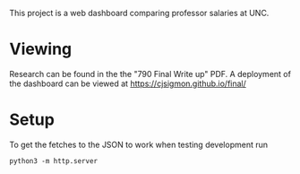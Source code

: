 This project is a web dashboard comparing professor salaries at UNC.

# Viewing

Research can be found in the the "790 Final Write up" PDF.
A deployment of the dashboard can be viewed at https://cjsigmon.github.io/final/

# Setup

To get the fetches to the JSON to work when testing development run
```
python3 -m http.server
```
